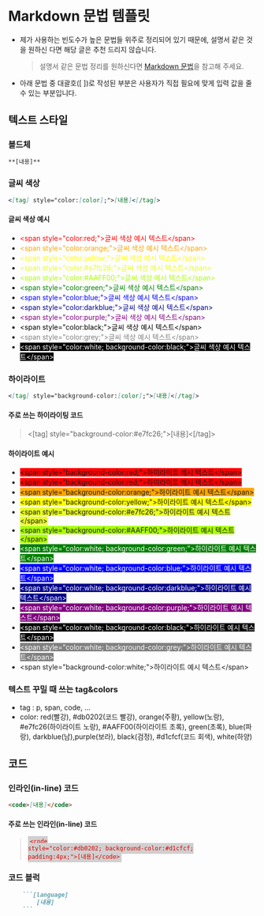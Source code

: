 # Markdown 문법 템플릿

- 제가 사용하는 빈도수가 높은 문법들 위주로 정리되어 있기 때문에, 설명서 같은 것을 원하신 다면 해당 글은 추천 드리지 않습니다.

  > 설명서 같은 문법 정리를 원하신다면 [Markdown 문법](https://www.markdownguide.org/basic-syntax/)을 참고해 주세요.

- 아래 문법 중 대괄호([ ])로 작성된 부분은 사용자가 직접 필요에 맞게 입력 값을 줄 수 있는 부분입니다.

## 텍스트 스타일

### 볼드체

```markdown
**[내용]**
```

### 글씨 색상

```markdown
<[tag] style="color:[color];">[내용]<[/tag]>
```

#### 글씨 색상 예시

- <span style="color:red;">\<span style="color:red;">글씨 색상 예시 텍스트\</span></span>
- <span style="color:orange;">\<span style="color:orange;">글씨 색상 예시 텍스트\</span></span>
- <span style="color:yellow;">\<span style="color:yellow;">글씨 색상 예시 텍스트\</span></span>
- <span style="color:#e7fc26;">\<span style="color:#e7fc26;">글씨 색상 예시 텍스트\</span></span>
- <span style="color:#AAFF00;">\<span style="color:#AAFF00;">글씨 색상 예시 텍스트\</span></span>
- <span style="color:green;">\<span style="color:green;">글씨 색상 예시 텍스트\</span></span>
- <span style="color:blue;">\<span style="color:blue;">글씨 색상 예시 텍스트\</span></span>
- <span style="color:darkblue;">\<span style="color:darkblue;">글씨 색상 예시 텍스트\</span></span>
- <span style="color:purple;">\<span style="color:purple;">글씨 색상 예시 텍스트\</span></span>
- <span style="color:black;">\<span style="color:black;">글씨 색상 예시 텍스트\</span></span>
- <span style="color:grey;">\<span style="color:grey;">글씨 색상 예시 텍스트\</span></span>
- <span style="color:white; background-color:black;">\<span style="color:white; background-color:black;">글씨 색상 예시 텍스트\</span></span>

### 하이라이트

```markdown
<[tag] style="background-color:[color];">[내용]<[/tag]>
```

#### 주로 쓰는 하이라이팅 코드

> <[tag] style="background-color:#e7fc26;">[내용]<[/tag]>

#### 하이라이트 예시

- <span style="background-color:red;">\<span style="background-color:red;">하이라이트 예시 텍스트\</span></span>
- <span style="background-color:red;">\<span style="background-color:red;">하이라이트 예시 텍스트\</span></span>
- <span style="background-color:orange;">\<span style="background-color:orange;">하이라이트 예시 텍스트\</span></span>
- <span style="background-color:yellow;">\<span style="background-color:yellow;">하이라이트 예시 텍스트\</span></span>
- <span style="background-color:#e7fc26;">\<span style="background-color:#e7fc26;">하이라이트 예시 텍스트\</span></span>
- <span style="background-color:#AAFF00;">\<span style="background-color:#AAFF00;">하이라이트 예시 텍스트\</span></span>
- <span style="color:white; background-color:green;">\<span style="color:white; background-color:green;">하이라이트 예시 텍스트\</span></span>
- <span style="color:white; background-color:blue;">\<span style="color:white; background-color:blue;">하이라이트 예시 텍스트\</span></span>
- <span style="color:white; background-color:darkblue;">\<span style="color:white; background-color:darkblue;">하이라이트 예시 텍스트\</span></span>
- <span style="color:white; background-color:purple;">\<span style="color:white; background-color:purple;">하이라이트 예시 텍스트\</span></span>
- <span style="color:white; background-color:black;">\<span style="color:white; background-color:black;">하이라이트 예시 텍스트\</span></span>
- <span style="color:white; background-color:grey;">\<span style="color:white; background-color:grey;">하이라이트 예시 텍스트\</span></span>
- <span style="background-color:white;">\<span style="background-color:white;">하이라이트 예시 텍스트\</span></span>

### 텍스트 꾸밀 때 쓰는 tag&colors

- tag : p, span, code, ...
- color: red(빨강), #db0202(코드 빨강), orange(주황), yellow(노랑), #e7fc26(하이라이트 노랑), #AAFF00(하이라이트 초록), green(초록), blue(파랑), darkblue(남),purple(보라), black(검정), #d1cfcf(코드 회색), white(하양)

## 코드

### 인라인(in-line) 코드

```markdown
<code>[내용]</code>
```

#### 주로 쓰는 인라인(in-line) 코드

> <code style="color:#db0202; background-color:#d1cfcf; padding:4px;">\<code style="color:#db0202; background-color:#d1cfcf; padding:4px;">[내용]\</code></code>

### 코드 블럭

````markdown
    ```[language]
        [내용]
    ```
````
